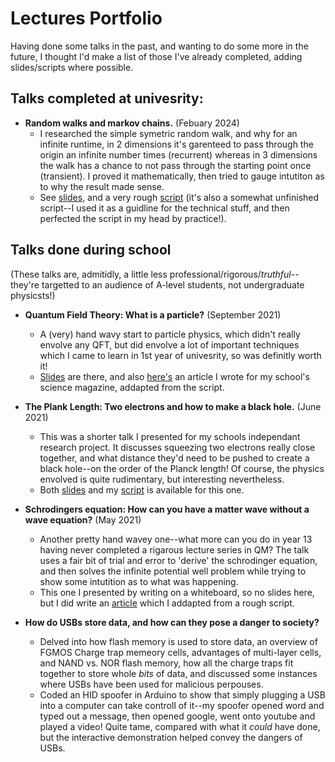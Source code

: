 <h1>Lectures Portfolio</h1>

Having done some talks in the past, and wanting to do some more in the future, I thought I'd make a list of those I've already completed, adding slides/scripts where possible. 

## Talks completed at univesrity:
- **Random walks and markov chains.** (Febuary 2024)
  - I researched the simple symetric random walk, and why for an infinite runtime, in 2 dimensions it's garenteed to pass through the origin an infinite number times (recurrent) whereas in 3 dimensions the walk has a chance to not pass through the starting point once (transient). I proved it mathematically, then tried to gauge intutiton as to why the result made sense.
  - See [slides](https://github.com/alexmcinerny/lectures/blob/main/random_walks_presentation_handout.pdf), and a very rough [script](https://github.com/alexmcinerny/lectures/blob/main/random_walks_script.pdf) (it's also a somewhat unfinished script--I used it as a guidline for the technical stuff, and then perfected the script in my head by practice!).


## Talks done during school
(These talks are, admitidly, a little less professional/rigorous/_truthful_--they're targetted to an audience of A-level students, not undergraduate physicsts!)
- **Quantum Field Theory: What is a particle?** (September 2021)
  - A (very) hand wavy start to particle physics, which didn't really envolve any QFT, but did envolve a lot of important techniques which I came to learn in 1st year of univesrity, so was definitly worth it!
  - [Slides](https://github.com/alexmcinerny/lectures/blob/main/QFT%20What%20is%20a%20Particle%20Sci%20Soc%20Handout%20-%20Alex%20McInerny%20-%200521.pdf) are there, and also [here's](https://github.com/alexmcinerny/lectures/blob/main/Article%20on%20QFT%20for%20science%20journal%20-%20Alex%20McInerny%20-%200921.pdf) an article I wrote for my school's science magazine, addapted from the script.

- **The Plank Length: Two electrons and how to make a black hole.** (June 2021)
  - This was a shorter talk I presented for my schools independant research project. It discusses squeezing two electrons really close together, and what distance they'd need to be pushed to create a black hole--on the order of the Planck length! Of course, the physics envolved is quite rudimentary, but interesting nevertheless.
  - Both [slides](https://github.com/alexmcinerny/lectures/blob/main/The%20Planck%20Length%20-%20IRP%20-%20Alex%20McInerny%20-%200621.pdf) and my [script](https://github.com/alexmcinerny/lectures/blob/main/IRP%20Script%20-%20Alex%20McInerny%20-%200621.pdf) is available for this one.

- **Schrodingers equation: How can you have a matter wave without a wave equation?** (May 2021)
  - Another pretty hand wavey one--what more can you do in year 13 having never completed a rigarous lecture series in QM? The talk uses a fair bit of trial and error to 'derive' the schrodinger equation, and then solves the infinite potential well problem while trying to show some intutition as to what was happening.
  - This one I presented by writing on a whiteboard, so no slides here, but I did write an [article](https://github.com/alexmcinerny/lectures/blob/main/The%20Schrodinger%20Equation%20Article.pdf) which I addapted from a rough script. 

- **How do USBs store data, and how can they pose a danger to society?**
  - Delved into how flash memory is used to store data, an overview of FGMOS Charge trap memeory cells, advantages of multi-layer cells, and NAND vs. NOR flash memory, how all the charge traps fit together to store whole _bits_ of data, and discussed some instances where USBs have been used for malicious perpouses.
  - Coded an HID spoofer in Arduino to show that simply plugging a USB into a computer can take controll of it--my spoofer opened word and typed out a message, then opened google, went onto youtube and played a video! Quite tame, compared with what it _could_ have done, but the interactive demonstration helped convey the dangers of USBs. 
